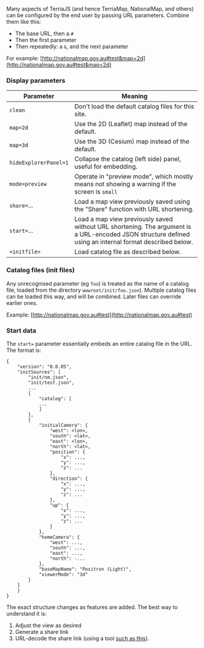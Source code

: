 Many aspects of TerriaJS (and hence TerriaMap, NationalMap, and others) can be configured by the end user by passing URL parameters. Combine them like this:

* The base URL, then a `#`
* Then the first parameter
* Then repeatedly: a `&`, and the next parameter

For example: [http://nationalmap.gov.au#test&map=2d](http://nationalmap.gov.au#test&map=2d)


### Display parameters

Parameter      | Meaning
---------------|--------
`clean`          | Don't load the default catalog files for this site.
`map=2d`         | Use the 2D (Leaflet) map instead of the default.
`map=3d`         | Use the 3D (Cesium) map instead of the default.
`hideExplorerPanel=1` | Collapse the catalog (left side) panel, useful for embedding.
`mode=preview`   | Operate in "preview mode", which mostly means not showing a warning if the screen is `small`  
`share=`...      | Load a map view previously saved using the "Share" function with URL shortening.
`start=`...      | Load a map view previously saved without URL shortening. The argument is a URL-encoded JSON structure defined using an internal format described below.
`<initfile>`     | Load catalog file as described below.

### Catalog files (init files)

Any unrecognised parameter (eg `foo`) is treated as the name of a catalog file, loaded from the directory `wwwroot/init/foo.json`). Multiple catalog files can be loaded this way, and will be combined. Later files can override earlier ones.

Example: [http://nationalmap.gov.au#test](http://nationalmap.gov.au#test)

### Start data

The `start=` parameter essentially embeds an entire catalog file in the URL. The format is:

```
{
    "version": "0.0.05",
    "initSources": [
        "init/nm.json",
        "init/test.json",
        ...
        {
            "catalog": [
            ...
            ]
        },
        {
            "initialCamera": {
                "west": <lon>,
                "south": <lat>,
                "east": <lon>,
                "north": <lat>,
                "position": {
                    "x": ...,
                    "y": ...,
                    "z": ...
                },
                "direction": {
                    "x": ...,
                    "y": ...,
                    "z": ...
                },
                "up": {
                    "x": ...,
                    "y": ...,
                    "z": ...
                }
            },
            "homeCamera": {
                "west": ...,
                "south": ...,
                "east": ...,
                "north": -...
            },
            "baseMapName": "Positron (Light)",
            "viewerMode": "3d"
        }
    ]
    }
}
```            

The exact structure changes as features are added. The best way to understand it is:

1. Adjust the view as desired
2. Generate a share link
3. URL-decode the share link (using a tool [such as this](http://www.url-encode-decode.com/)).
